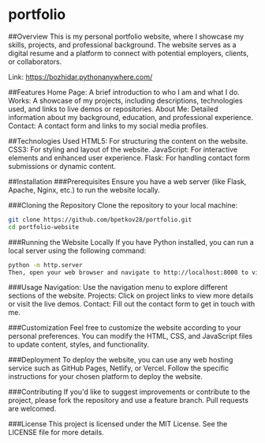 # portfolio

##Overview
This is my personal portfolio website, where I showcase my skills, projects, and professional background. The website serves as a digital resume and a platform to connect with potential employers, clients, or collaborators.

Link: https://bozhidar.pythonanywhere.com/

##Features
Home Page: A brief introduction to who I am and what I do.
Works: A showcase of my projects, including descriptions, technologies used, and links to live demos or repositories.
About Me: Detailed information about my background, education, and professional experience.
Contact: A contact form and links to my social media profiles.

##Technologies Used
HTML5: For structuring the content on the website.
CSS3: For styling and layout of the website.
JavaScript: For interactive elements and enhanced user experience.
Flask: For handling contact form submissions or dynamic content.

##Installation
###Prerequisites
Ensure you have a web server (like Flask, Apache, Nginx, etc.) to run the website locally.

###Cloning the Repository
Clone the repository to your local machine:

```bash
git clone https://github.com/bpetkov28/portfolio.git
cd portfolio-website
```

###Running the Website Locally
If you have Python installed, you can run a local server using the following command:

```bash
python -m http.server
Then, open your web browser and navigate to http://localhost:8000 to view the website.
```

###Usage
Navigation: Use the navigation menu to explore different sections of the website.
Projects: Click on project links to view more details or visit the live demos.
Contact: Fill out the contact form to get in touch with me.

###Customization
Feel free to customize the website according to your personal preferences. You can modify the HTML, CSS, and JavaScript files to update content, styles, and functionality.

###Deployment
To deploy the website, you can use any web hosting service such as GitHub Pages, Netlify, or Vercel. Follow the specific instructions for your chosen platform to deploy the website.

###Contributing
If you'd like to suggest improvements or contribute to the project, please fork the repository and use a feature branch. Pull requests are welcomed.

###License
This project is licensed under the MIT License. See the LICENSE file for more details.

